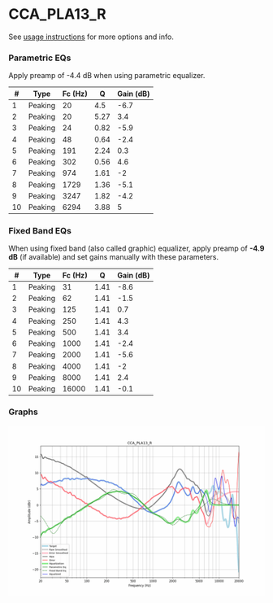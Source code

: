 # CCA_PLA13_R
See [usage instructions](https://github.com/jaakkopasanen/AutoEq#usage) for more options and info.

### Parametric EQs
Apply preamp of -4.4 dB when using parametric equalizer.

|   # | Type    |   Fc (Hz) |    Q |   Gain (dB) |
|-----|---------|-----------|------|-------------|
|   1 | Peaking |        20 | 4.5  |        -6.7 |
|   2 | Peaking |        20 | 5.27 |         3.4 |
|   3 | Peaking |        24 | 0.82 |        -5.9 |
|   4 | Peaking |        48 | 0.64 |        -2.4 |
|   5 | Peaking |       191 | 2.24 |         0.3 |
|   6 | Peaking |       302 | 0.56 |         4.6 |
|   7 | Peaking |       974 | 1.61 |        -2   |
|   8 | Peaking |      1729 | 1.36 |        -5.1 |
|   9 | Peaking |      3247 | 1.82 |        -4.2 |
|  10 | Peaking |      6294 | 3.88 |         5   |

### Fixed Band EQs
When using fixed band (also called graphic) equalizer, apply preamp of **-4.9 dB** (if available) and set gains manually with these parameters.

|   # | Type    |   Fc (Hz) |    Q |   Gain (dB) |
|-----|---------|-----------|------|-------------|
|   1 | Peaking |        31 | 1.41 |        -8.6 |
|   2 | Peaking |        62 | 1.41 |        -1.5 |
|   3 | Peaking |       125 | 1.41 |         0.7 |
|   4 | Peaking |       250 | 1.41 |         4.3 |
|   5 | Peaking |       500 | 1.41 |         3.4 |
|   6 | Peaking |      1000 | 1.41 |        -2.4 |
|   7 | Peaking |      2000 | 1.41 |        -5.6 |
|   8 | Peaking |      4000 | 1.41 |        -2   |
|   9 | Peaking |      8000 | 1.41 |         2.4 |
|  10 | Peaking |     16000 | 1.41 |        -0.1 |

### Graphs
![](./CCA_PLA13_R.png)
